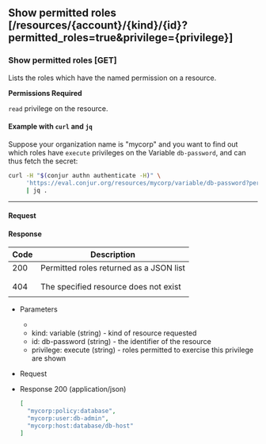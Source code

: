 ## Show permitted roles [/resources/{account}/{kind}/{id}?permitted_roles=true&privilege={privilege}]

### Show permitted roles [GET]

Lists the roles which have the named permission on a resource.

**Permissions Required**

`read` privilege on the resource.

<!-- include(partials/resource_kinds.md) -->

#### Example with `curl` and `jq`

Suppose your organization name is "mycorp" and you want to find out which roles have `execute` privileges on the Variable `db-password`, and can thus fetch the secret:

```bash
curl -H "$(conjur authn authenticate -H)" \
     'https://eval.conjur.org/resources/mycorp/variable/db-password?permitted_roles=true&privilege=execute' \
     | jq .
```

---

#### Request

<!-- include(partials/auth_header_table.md) -->

#### Response

| Code | Description                             |
|------|-----------------------------------------|
|  200 | Permitted roles returned as a JSON list |
|<!-- include(partials/http_401.md) -->|
|<!-- include(partials/http_403.md) -->|
|  404 | The specified resource does not exist   |
|<!-- include(partials/http_422.md) -->|

+ Parameters
  + <!-- include(partials/account_param.md) -->
  + kind: variable (string) - kind of resource requested
  + id: db-password (string)  - the identifier of the resource
  + privilege: execute (string) - roles permitted to exercise this privilege are shown

+ Request
  <!-- include(partials/auth_header_code.md) -->

+ Response 200 (application/json)

    ```json
    [
      "mycorp:policy:database",
      "mycorp:user:db-admin",
      "mycorp:host:database/db-host"
    ]
    ```
